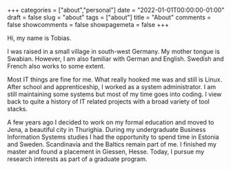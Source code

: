 +++
categories = ["about","personal"]
date = "2022-01-01T00:00:00-01:00"
draft = false
slug = "about"
tags = ["about"]
title = "About"
comments = false
showcomments = false
showpagemeta = false
+++

Hi, my name is Tobias. 

I was raised in a small village in south-west Germany. 
My mother tongue is Swabian. 
However, I am also familiar with German and English. 
Swedish and French also works to some extent.

Most IT things are fine for me. 
What really hooked me was and still is Linux.
After school and apprenticeship, I worked as a system administrator.
I am still maintaining some systems but most of my time goes into coding.
I view back to quite a history of IT related projects with a broad variety of tool stacks.

A few years ago I decided to work on my formal education and moved to Jena, a beautiful city in Thurighia.
During my undergraduate Business Information Systems studies I had the opportunity to spend time in Estonia and Sweden.
Scandinavia and the Baltics remain part of me.
I finished my master and found a placement in Giessen, Hesse.
Today, I pursue my research interests as part of a graduate program.
